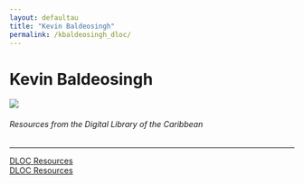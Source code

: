 ```yaml
---
layout: defaultau
title: "Kevin Baldeosingh"
permalink: /kbaldeosingh_dloc/
---
```

<!-- partial:index.partial.html -->
<div class="content">
    <h1>Kevin Baldeosingh</h1>
    <div class="quote">
        <div><img src="https://static.wired868.com/wp-content/uploads/2016/07/Kevin-Baldeosingh.jpg" class="logo"></div>
    </div>
    <body>
    <h6>Resources from the Digital Library of the Caribbean</h6><hr> 
        <a href="https://www.dloc.com/AA00032523/00011/images" target="_blank">DLOC Resources</a><br>
        <a href="https://www.dloc.com/AA00090268/00001/pdf" target="_blank">DLOC Resources</a><br>
    </body> 
          </div>
  <!-- partial -->
<script src='https://cdnjs.cloudflare.com/ajax/libs/jquery/3.1.1/jquery.min.js'></script><script  src="{{ site.baseurl }}/assets/js/authorscript.js"></script>